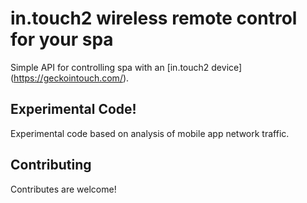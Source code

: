 # in.touch2 wireless remote control for your spa

Simple API for controlling spa with an [in.touch2 device] (https://geckointouch.com/).

## Experimental Code!

Experimental code based on analysis of mobile app network traffic.

## Contributing

Contributes are welcome!
